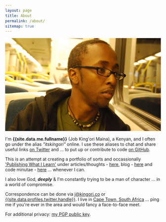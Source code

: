 ```yaml
---
layout: page
title: About
permalink: /about/
sitemap: true
---
```


![job-kingori-maina](/assets/images/cover-image@2x.jpg "Job King'ori Maina")

I'm **{{site.data.me.fullname}}** (Job King'ori Maina), a Kenyan, and I often go
under the alias _"itskingori"_ online. I use these aliases to chat and share
useful links [on Twitter][twitter] and ... to put up or contribute to code [on
GitHub][github].

This is an attempt at creating a portfolio of sorts and occassionally
['Publishing What I Learn'][1] under articles/thoughts -
[here][articles_archive], blog - [here][blog_archive] and code minutae -
[here][minutae_archive] ... whenever I can.

I also love God, _**deeply**_ & I'm constantly trying to be a man of character
... in a world of compromise.

Correspondence can be done via [j@kingori.co][email] or
[{{site.data.profiles.twitter.handle}}][twitter]. I live in [Cape Town, South
Africa][4] ... ping me if you're ever in the area and would fancy a face-to-face
meet.

For additional privacy: [my PGP public key][6].

[twitter]: {{site.data.profiles.twitter.url}}
[github]: {{site.data.profiles.github.url}}
[articles_archive]: /articles/archive/
[blog_archive]: /blog/archive/
[minutae_archive]: /minutae/archive/
[email]: mailto:j@kingori.co?Subject=Hey%20There
[1]: /articles/2013/06/publish-what-you-learn/
[2]: /articles/2013/09/riding-lions/
[3]: https://www.google.co.ke/maps/preview#!q=nairobi%2C+kenya
[4]: http://goo.gl/zUs5dg
[6]: http://static.kingori.co/files/pgp_key/6E1D9B22_public.asc
